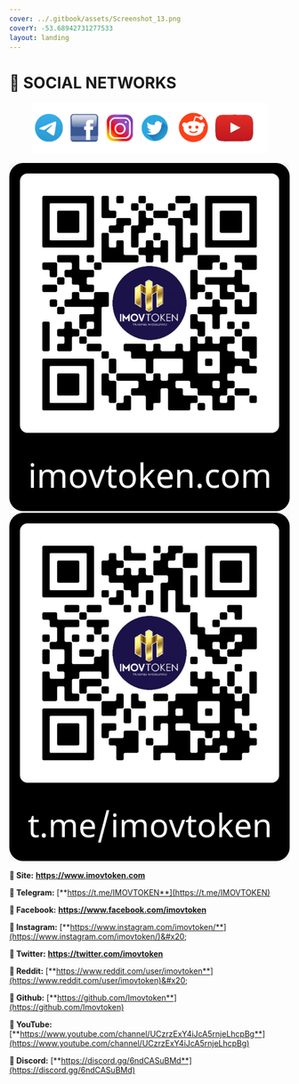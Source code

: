 ```yaml
---
cover: ../.gitbook/assets/Screenshot_13.png
coverY: -53.68942731277533
layout: landing
---
```


# 📌 SOCIAL NETWORKS

<figure><img src="../.gitbook/assets/image (4).png" alt=""><figcaption></figcaption></figure>

<img src="../.gitbook/assets/WhatsApp Image 2022-08-22 at 13.36.30.jpeg" alt="" data-size="original">                          ![](<../.gitbook/assets/WhatsApp Image 2022-08-22 at 13.36.30 (1).jpeg>)

**🔸 Site:** [**https://www.imovtoken.com** ](https://www.imovtoken.com)

**🔸 Telegram:** [**https://t.me/IMOVTOKEN**](https://t.me/IMOVTOKEN)

**🔸 Facebook:** [**https://www.facebook.com/imovtoken** ](https://www.facebook.com/imovtoken)

**🔸 Instagram:** [**https://www.instagram.com/imovtoken/**](https://www.instagram.com/imovtoken/)&#x20;

**🔸 Twitter:** [**https://twitter.com/imovtoken** ](https://twitter.com/imovtoken)

**🔸 Reddit:** [**https://www.reddit.com/user/imovtoken**](https://www.reddit.com/user/imovtoken)&#x20;

**🔸 Github:** [ ](https://github.com/Imovtoken)[**https://github.com/Imovtoken**](https://github.com/Imovtoken)

**🔸 YouTube:** [**https://www.youtube.com/channel/UCzrzExY4iJcA5rnjeLhcpBg**](https://www.youtube.com/channel/UCzrzExY4iJcA5rnjeLhcpBg)

**🔸 Discord:** [**https://discord.gg/6ndCASuBMd**](https://discord.gg/6ndCASuBMd)
